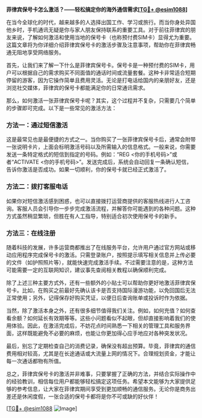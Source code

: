 **菲律宾保号卡怎么激活？——轻松搞定你的海外通信需求[[TG💪+ @esim1088](https://t.me/s/esim1088)]**

在当今全球化的时代，越来越多的人选择出国工作、学习或旅行。而当你身处异国他乡时，手机通讯无疑是你与家人朋友保持联系的重要工具。对于前往菲律宾的朋友来说，了解如何激活和使用当地的保号卡（也称预付费SIM卡）显得尤为重要。这篇文章将为你详细介绍菲律宾保号卡的激活步骤及注意事项，帮助你在菲律宾畅通无阻地享受网络服务。

首先，让我们来了解一下什么是菲律宾保号卡。保号卡是一种预付费的SIM卡，用户可以根据自己的需求购买不同面值的通话时间或流量套餐。这种卡非常适合短期停留的游客，因为它操作简单且费用灵活。无论是打电话给国内的亲朋好友，还是浏览社交媒体，菲律宾的保号卡都能满足你的日常通讯需求。

那么，如何激活一张菲律宾保号卡呢？其实，这个过程并不复杂，只需要几个简单的步骤即可完成。以下是一些常见的激活方法：

### 方法一：通过短信激活

这是最常见也是最便捷的方式之一。当你购买了一张菲律宾保号卡后，通常会附带一张说明卡片，上面会标明激活号码以及所需输入的信息格式。一般来说，你需要发送一条特定格式的短信到指定的号码。例如：“REG <你的手机号码>”或者“ACTIVATE <你的手机号码>”。发送完成后，系统会自动回复一条确认短信，告诉你激活是否成功。如果一切顺利，你的保号卡就已经正式激活了。

### 方法二：拨打客服电话

如果你对短信激活感到困惑，也可以直接拨打运营商提供的客服热线进行人工咨询。客服人员会引导你一步步完成激活流程，并解答你可能遇到的各种问题。这种方式虽然稍显繁琐，但胜在有人工指导，特别适合初次使用保号卡的新手。

### 方法三：在线注册

随着科技的发展，许多运营商都推出了在线服务平台，允许用户通过官方网站或移动应用程序完成保号卡的激活。只需登录账户，按照提示填写相关信息并上传必要的文件（如护照照片等），就能快速完成激活手续。不过需要注意的是，这种方法可能需要一定的互联网知识，建议事先查阅相关教程以确保顺利完成。

除了上述三种主要方式外，还有一些额外的小贴士可以帮助你更好地激活菲律宾保号卡。比如，在购买之前最好先确认该卡是否支持国际漫游功能，以免回国后无法正常使用；另外，记得保存好购买凭证，以便日后查询账单或投诉时作为依据。

当然，除了激活本身之外，还有很多细节值得我们关注。例如，如何充值？如何查看余额？如何延长有效期等等。这些小问题看似不起眼，但却直接影响着我们的使用体验。因此，在激活完成后，不妨花点时间熟悉一下相关的管理工具和服务界面，这样既能避免不必要的麻烦，也能让你更加得心应手地应对各种突发状况。

最后，别忘了定期检查自己的消费记录，确保没有超出预算。毕竟，菲律宾的通信费用相对较高，尤其是在长途通话或大流量上网的情况下。合理规划资金，才能让每一次通话都物有所值。

总之，菲律宾保号卡的激活并非难事，只要掌握了正确的方法，并结合实际操作中的经验教训，相信每位用户都能够轻松搞定这项任务。希望本文能够为大家提供足够的参考信息，让大家在菲律宾期间享受到更加顺畅的通信服务。无论你是商务出差还是休闲度假，一张合适的保号卡都将是你不可或缺的好伙伴！

[[TG💪+ @esim1088](https://t.me/s/esim1088) ![Image](https://i.postimg.cc/4NQfJmqS/Snipaste-2025-05-13-00-14-12.png)]